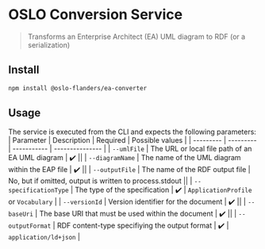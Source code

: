 # OSLO Conversion Service

> Transforms an Enterprise Architect (EA) UML diagram to RDF (or a serialization)

## Install

```bash
npm install @oslo-flanders/ea-converter
```

## Usage
The service is executed from the CLI and expects the following parameters:
| Parameter | Description | Required | Possible values |
| --------- | --------- | ----------- | --------------- |
| `--umlFile` | The URL or local file path of an EA UML diagram | :heavy_check_mark: ||
| `--diagramName` | The name of the UML diagram within the EAP file | :heavy_check_mark: ||
| `--outputFile` | The name of the RDF output file | No, but if omitted, output is written to process.stdout ||
| `--specificationType` | The type of the specification | :heavy_check_mark: | `ApplicationProfile` or `Vocabulary` |
| `--versionId` | Version identifier for the document | :heavy_check_mark: ||
| `--baseUri` | The base URI that must be used within the document | :heavy_check_mark: ||
| `--outputFormat` | RDF content-type specifiying the output format | :heavy_check_mark: | `application/ld+json` |